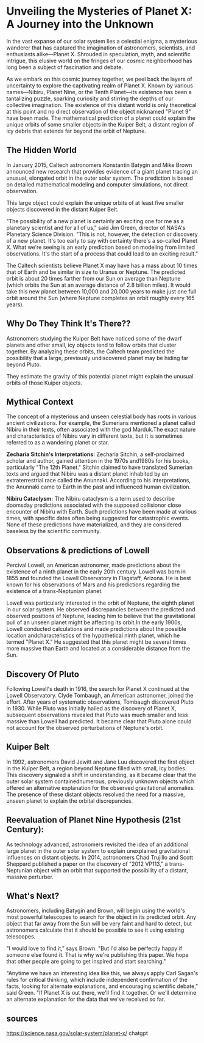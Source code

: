 #  Unveiling the Mysteries of Planet X: A Journey into the Unknown

In the vast expanse of our solar system lies a celestial enigma, a mysterious wanderer that has captured the imagination of astronomers, scientists, and enthusiasts alike—Planet X. Shrouded in speculation, myth, and scientific intrigue, this elusive world on the fringes of our cosmic neighborhood has long been a subject of fascination and debate.

As we embark on this cosmic journey together, we peel back the layers of uncertainty to explore the captivating realm of Planet X. Known by various names—Nibiru, Planet Nine, or the Tenth Planet—its existence has been a tantalizing puzzle, sparking curiosity and stirring the depths of our collective imagination. The existence of this distant world is only theoretical at this point and no direct observation of the object nicknamed "Planet 9" have been made. The mathematical prediction of a planet could explain the unique orbits of some smaller objects in the Kuiper Belt, a distant region of icy debris that extends far beyond the orbit of Neptune.

## The Hidden World

In January 2015, Caltech astronomers Konstantin Batygin and Mike Brown announced new research that provides evidence of a giant planet tracing an unusual, elongated orbit in the outer solar system. The prediction is based on detailed mathematical modeling and computer simulations, not direct observation.

This large object could explain the unique orbits of at least five smaller objects discovered in the distant Kuiper Belt.

"The possibility of a new planet is certainly an exciting one for me as a planetary scientist and for all of us," said Jim Green, director of NASA's Planetary Science Division. "This is not, however, the detection or discovery of a new planet. It's too early to say with certainty there's a so-called Planet X. What we're seeing is an early prediction based on modeling from limited observations. It's the start of a process that could lead to an exciting result."

The Caltech scientists believe Planet X may have has a mass about 10 times that of Earth and be similar in size to Uranus or Neptune. The predicted orbit is about 20 times farther from our Sun on average than Neptune (which orbits the Sun at an average distance of 2.8 billion miles). It would take this new planet between 10,000 and 20,000 years to make just one full orbit around the Sun (where Neptune completes an orbit roughly every 165 years).

## Why Do They Think It's There??

Astronomers studying the Kuiper Belt have noticed some of the dwarf planets and other small, icy objects tend to follow orbits that cluster together. By analyzing these orbits, the Caltech team predicted the possibility that a large, previously undiscovered planet may be hiding far beyond Pluto.

They estimate the gravity of this potential planet might explain the unusual orbits of those Kuiper objects.

## Mythical Context

The concept of a mysterious and unseen celestial body has roots in various ancient civilizations. For example, the Sumerians mentioned a planet called Nibiru in their texts, often associated with the god Marduk.The exact nature and characteristics of Nibiru vary in different texts, but it is sometimes referred to as a wandering planet or star.

 **Zecharia Sitchin's Interpretations:** Zecharia Sitchin, a self-proclaimed scholar and author, gained attention in the 1970s and1980s for his books, particularly "The 12th Planet." Sitchin claimed to have translated Sumerian texts and argued that Nibiru was a distant planet inhabited by an extraterrestrial race called the Anunnaki. According to his interpretations, the Anunnaki came to Earth in the past and influenced human civilization.

 **Nibiru Cataclysm:** The Nibiru cataclysm is a term used to describe doomsday predictions associated with the supposed collisionor close encounter of Nibiru with Earth. Such predictions have been made at various times, with specific dates often being suggested for catastrophic events. None of these predictions have materialized, and they are considered baseless by the scientific community.

## Observations & predictions of Lowell

Percival Lowell, an American astronomer, made predictions about the existence of a ninth planet in the early 20th century. Lowell was born in 1855 and founded the Lowell Observatory in Flagstaff, Arizona. He is best known for his observations of Mars and his predictions regarding the existence of a trans-Neptunian planet.

Lowell was particularly interested in the orbit of Neptune, the eighth planet in our solar system. He observed discrepancies between the predicted and observed positions of Neptune, leading him to believe that the gravitational pull of an unseen planet might be affecting its orbit.In the early 1900s, Lowell conducted calculations and made predictions about the possible location andcharacteristics of the hypothetical ninth planet, which he termed "Planet X." He suggested that this planet might be several times more massive than Earth and located at a considerable distance from the Sun.

## Discovery Of Pluto

Following Lowell's death in 1916, the search for Planet X continued at the Lowell Observatory. Clyde Tombaugh, an American astronomer, joined the effort. After years of systematic observations, Tombaugh discovered Pluto in 1930. While Pluto was initially hailed as the discovery of Planet X, subsequent observations revealed that Pluto was much smaller and less massive than Lowell had predicted. It became clear that Pluto alone could not account for the observed perturbations of Neptune's orbit.

## Kuiper Belt

In 1992, astronomers David Jewitt and Jane Luu discovered the first object in the Kuiper Belt, a region beyond Neptune filled with small, icy bodies. This discovery signaled a shift in understanding, as it became clear that the outer solar system containednumerous, previously unknown objects which offered an alternative explanation for the observed gravitational anomalies. The presence of these distant objects resolved the need for a massive, unseen planet to explain the orbital discrepancies.

## Reevaluation of Planet Nine Hypothesis (21st Century):

As technology advanced, astronomers revisited the idea of an additional large planet in the outer solar system to explain unexplained gravitational influences on distant objects.
In 2014, astronomers Chad Trujillo and Scott Sheppard published a paper on the discovery of "2012 VP113," a trans-Neptunian object with an orbit that supported the possibility of a distant, massive perturber.

## What's Next?

Astronomers, including Batygin and Brown, will begin using the world's most powerful telescopes to search for the object in its predicted orbit. Any object that far away from the Sun will be very faint and hard to detect, but astronomers calculate that it should be possible to see it using existing telescopes.

"I would love to find it," says Brown. "But I'd also be perfectly happy if someone else found it. That is why we're publishing this paper. We hope that other people are going to get inspired and start searching."

"Anytime we have an interesting idea like this, we always apply Carl Sagan's rules for critical thinking, which include independent confirmation of the facts, looking for alternate explanations, and encouraging scientific debate," said Green. "If Planet X is out there, we'll find it together. Or we'll determine an alternate explanation for the data that we've received so far.


## sources

https://science.nasa.gov/solar-system/planet-x/
chatgpt


